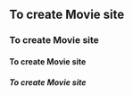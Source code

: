 ## To create Movie site 
### To create Movie site 
#### To create Movie site  

##### To create Movie site